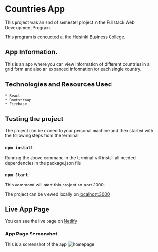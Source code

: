 # Countries App

This project was an end of semester project in the Fullstack Web Development Program.

This program is conducted at the Helsinki Business College. 

## App Information.

This is an app where you can view information of different countries in a grid form and also an expanded information for each single country.

## Technologies and Resources Used
    * React
    * Bootstraap
    * Firebase

## Testing the project

The project can be cloned to your personal machine and then started with the following steps from the terminal 

### `npm install`

Running the above command in the terminal will install all needed dependencies in the package.json file

### `npm Start`

This command will start  this project on port 3000. 

The project can be viewed locally on [localhost:3000](http://localhost:3000/)

## Live App Page

You can see the live page on [Netlify](https://countriesapplist.netlify.app/)


### App Page Screenshot

This is a screenshot of the app ![homepage:](/src/assets/recipe.png)